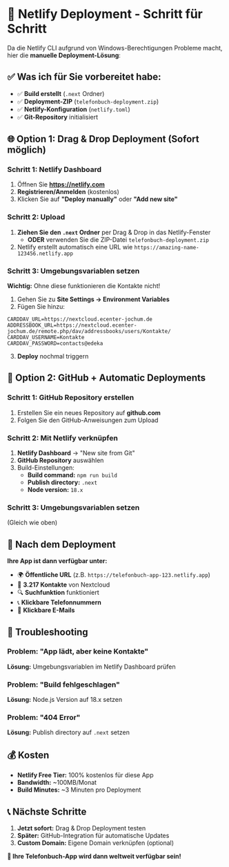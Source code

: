 # 🚀 Netlify Deployment - Schritt für Schritt

Da die Netlify CLI aufgrund von Windows-Berechtigungen Probleme macht, hier die **manuelle Deployment-Lösung**:

## ✅ Was ich für Sie vorbereitet habe:

- ✅ **Build erstellt** (`.next` Ordner)
- ✅ **Deployment-ZIP** (`telefonbuch-deployment.zip`)
- ✅ **Netlify-Konfiguration** (`netlify.toml`)
- ✅ **Git-Repository** initialisiert

## 🌐 Option 1: Drag & Drop Deployment (Sofort möglich)

### Schritt 1: Netlify Dashboard
1. Öffnen Sie **https://netlify.com**
2. **Registrieren/Anmelden** (kostenlos)
3. Klicken Sie auf **"Deploy manually"** oder **"Add new site"**

### Schritt 2: Upload
1. **Ziehen Sie den `.next` Ordner** per Drag & Drop in das Netlify-Fenster
   - **ODER** verwenden Sie die ZIP-Datei `telefonbuch-deployment.zip`
2. Netlify erstellt automatisch eine URL wie `https://amazing-name-123456.netlify.app`

### Schritt 3: Umgebungsvariablen setzen
**Wichtig:** Ohne diese funktionieren die Kontakte nicht!

1. Gehen Sie zu **Site Settings → Environment Variables**
2. Fügen Sie hinzu:

```
CARDDAV_URL=https://nextcloud.ecenter-jochum.de
ADDRESSBOOK_URL=https://nextcloud.ecenter-jochum.de/remote.php/dav/addressbooks/users/Kontakte/
CARDDAV_USERNAME=Kontakte
CARDDAV_PASSWORD=contacts@edeka
```

3. **Deploy** nochmal triggern

## 📱 Option 2: GitHub + Automatic Deployments

### Schritt 1: GitHub Repository erstellen
1. Erstellen Sie ein neues Repository auf **github.com**
2. Folgen Sie den GitHub-Anweisungen zum Upload

### Schritt 2: Mit Netlify verknüpfen
1. **Netlify Dashboard** → "New site from Git"
2. **GitHub Repository** auswählen
3. Build-Einstellungen:
   - **Build command:** `npm run build`
   - **Publish directory:** `.next`
   - **Node version:** `18.x`

### Schritt 3: Umgebungsvariablen setzen
(Gleich wie oben)

## 🎯 Nach dem Deployment

**Ihre App ist dann verfügbar unter:**
- 🌍 **Öffentliche URL** (z.B. `https://telefonbuch-app-123.netlify.app`)
- 📱 **3.217 Kontakte** von Nextcloud
- 🔍 **Suchfunktion** funktioniert
- 📞 **Klickbare Telefonnummern**
- 📧 **Klickbare E-Mails**

## 🔧 Troubleshooting

### Problem: "App lädt, aber keine Kontakte"
**Lösung:** Umgebungsvariablen im Netlify Dashboard prüfen

### Problem: "Build fehlgeschlagen"
**Lösung:** Node.js Version auf 18.x setzen

### Problem: "404 Error"
**Lösung:** Publish directory auf `.next` setzen

## 💰 Kosten
- **Netlify Free Tier:** 100% kostenlos für diese App
- **Bandwidth:** ~100MB/Monat
- **Build Minutes:** ~3 Minuten pro Deployment

## 📞 Nächste Schritte

1. **Jetzt sofort:** Drag & Drop Deployment testen
2. **Später:** GitHub-Integration für automatische Updates
3. **Custom Domain:** Eigene Domain verknüpfen (optional)

**🎉 Ihre Telefonbuch-App wird dann weltweit verfügbar sein!** 